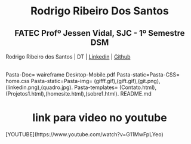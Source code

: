 <h1 align="center">Rodrigo Ribeiro Dos Santos</h1>
<h2 align="center"> FATEC Profº Jessen Vidal, SJC - 1º Semestre DSM </h2>
<div>
 
Rodrigo Ribeiro dos Santos | DT | [Linkedin](https://www.linkedin.com/in/rodrigo-ribeiro-5008211b8/) | [Github](https://github.com/rodrigoribeiro027)  
<br>



</div>

<div>
 Pasta-Doc= waireframe Desktop-Mobile.pdf
 Pasta-static=Pasta-CSS= home.css
 Pasta-static=Pasta-img= (gifff.gif),(gift.gif),(git.png),(linkedin.png),(quadro.jpg).
 Pasta-templates= (Contato.html),(Projetos1.html),(homesite.html),(sobre1.html).
 README.md
 <div>
  
<div>
<h1 align="center">link para video no youtube</h1>
 [YOUTUBE](https://www.youtube.com/watch?v=G11MwFpLYeo)
 <div>
 

